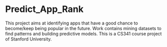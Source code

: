 # Predict_App_Rank
This project aims at identifying apps that have a good chance to become/keep being popular in the future. Work contains mining datasets to find patterns and building predictive models. This is a CS341 course project of Stanford University. 
